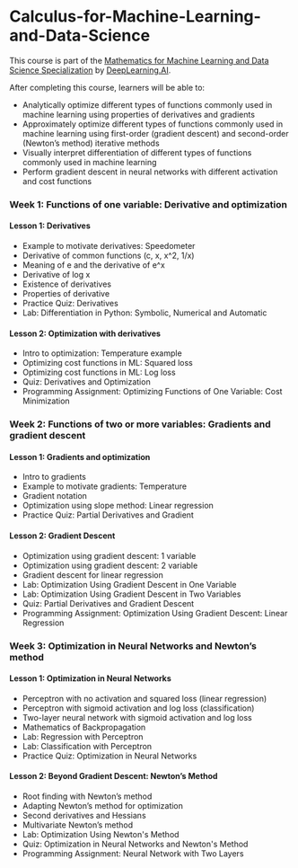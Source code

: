 # Calculus-for-Machine-Learning-and-Data-Science

This course is part of the [Mathematics for Machine Learning and Data Science Specialization](https://www.deeplearning.ai/courses/mathematics-for-machine-learning-and-data-science-specialization/) by [DeepLearning.AI](https://www.deeplearning.ai).

After completing this course, learners will be able to:
- Analytically optimize different types of functions commonly used in machine learning using properties of derivatives and gradients
- Approximately optimize different types of functions commonly used in machine learning using first-order (gradient descent) and second-order (Newton’s method) iterative methods
- Visually interpret differentiation of different types of functions commonly used in machine learning
- Perform gradient descent in neural networks with different activation and cost functions 

### Week 1: Functions of one variable: Derivative and optimization

#### Lesson 1: Derivatives
- Example to motivate derivatives: Speedometer
- Derivative of common functions (c, x, x^2, 1/x)
- Meaning of e and the derivative of e^x
- Derivative of log x
- Existence of derivatives
- Properties of derivative
- Practice Quiz: Derivatives
- Lab: Differentiation in Python: Symbolic, Numerical and Automatic

#### Lesson 2: Optimization with derivatives
- Intro to optimization: Temperature example
- Optimizing cost functions in ML: Squared loss
- Optimizing cost functions in ML: Log loss
- Quiz: Derivatives and Optimization
- Programming Assignment: Optimizing Functions of One Variable: Cost Minimization

### Week 2: Functions of two or more variables: Gradients and gradient descent

#### Lesson 1: Gradients and optimization
- Intro to gradients
- Example to motivate gradients: Temperature
- Gradient notation
- Optimization using slope method: Linear regression
- Practice Quiz: Partial Derivatives and Gradient

#### Lesson 2: Gradient Descent
- Optimization using gradient descent: 1 variable
- Optimization using gradient descent: 2 variable
- Gradient descent for linear regression
- Lab: Optimization Using Gradient Descent in One Variable
- Lab: Optimization Using Gradient Descent in Two Variables
- Quiz: Partial Derivatives and Gradient Descent
- Programming Assignment: Optimization Using Gradient Descent: Linear Regression

### Week 3: Optimization in Neural Networks and Newton’s method

#### Lesson 1: Optimization in Neural Networks
- Perceptron with no activation and squared loss (linear regression)
- Perceptron with sigmoid activation and log loss (classification)
- Two-layer neural network with sigmoid activation and log loss
- Mathematics of Backpropagation
- Lab: Regression with Perceptron
- Lab: Classification with Perceptron
- Practice Quiz: Optimization in Neural Networks

#### Lesson 2: Beyond Gradient Descent: Newton’s Method
- Root finding with Newton’s method
- Adapting Newton’s method for optimization
- Second derivatives and Hessians
- Multivariate Newton’s method
- Lab: Optimization Using Newton's Method
- Quiz: Optimization in Neural Networks and Newton's Method
- Programming Assignment: Neural Network with Two Layers
